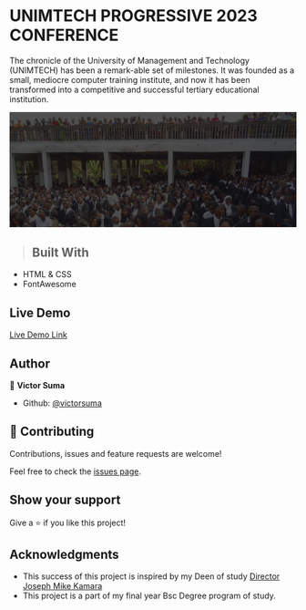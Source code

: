 # UNIMTECH PROGRESSIVE 2023 CONFERENCE


The chronicle of the University of Management and Technology (UNIMTECH) has been a remark-able set of milestones. It was founded as a small, mediocre computer training institute, and now it has been transformed into a competitive and successful tertiary educational institution. 

![Cover Art](./images/banner.jpg)

> ## Built With

- HTML & CSS
- FontAwesome

## Live Demo

[Live Demo Link](https://sumavictor.github.io/conference/)






## Author

👤 **Victor Suma**

- Github: [@victorsuma](https://github.com/victorsuma)


## 🤝 Contributing

Contributions, issues and feature requests are welcome!

Feel free to check the [issues page](https://github.com/victorsuma/conference/issues).

## Show your support

Give a ⭐️ if you like this project!

## Acknowledgments

- This success of this project is inspired by my Deen of study [Director Joseph Mike Kamara](https://github.com/mykkam)
- This project is a part of my final year Bsc Degree program of study.

